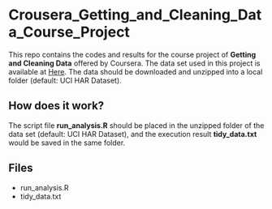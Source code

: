 # Crousera_Getting_and_Cleaning_Data_Course_Project

This repo contains the codes and results for the course project of **Getting and Cleaning Data** offered by Coursera. The data set used in this project is available at [Here](https://d396qusza40orc.cloudfront.net/getdata%2Fprojectfiles%2FUCI%20HAR%20Dataset.zip ). The data should be downloaded and unzipped into a local folder (default: UCI HAR Dataset).

## How does it work?
The script file **run_analysis.R** should be placed in the unzipped folder of the data set (default: UCI HAR Dataset), and the execution result **tidy_data.txt** would be saved in the same folder.

## Files
* run_analysis.R
* tidy_data.txt
